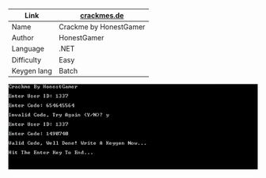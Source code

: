 | Link  | [crackmes.de](http://crackmes.de/users/honestgamer/crackme/ "crackmes.de")  |
| ------------ | ------------ |
| Name  | Crackme by HonestGamer  |
| Author | HonestGamer  |
| Language  | .NET  |
| Difficulty  | Easy  |
| Keygen lang  | Batch  |

![proof](proof.png "proof")